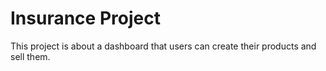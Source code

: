 # Insurance Project

This project is about a dashboard that users can create their products and sell them.